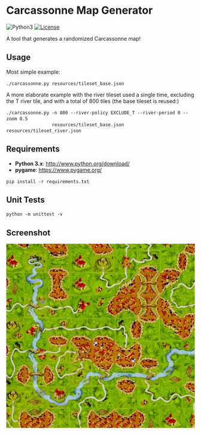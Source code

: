 Carcassonne Map Generator
=========================

![Python3](http://img.shields.io/badge/python-3.9-blue.svg?v=1)
[![License](http://img.shields.io/:license-mit-blue.svg?style=flat-square)](./LICENSE)

A tool that generates a randomized Carcassonne map!

## Usage

Most simple example:
```
./carcassonne.py resources/tileset_base.json
```

A more elaborate example with the river tileset used a single time, excluding the T river tile, and with a total of 800 tiles (the base tileset is reused:)
```
./carcassonne.py -n 800 --river-policy EXCLUDE_T --river-period 0 --zoom 0.5
                 resources/tileset_base.json resources/tileset_river.json
```

## Requirements

* __Python 3.x__: http://www.python.org/download/
* __pygame__: https://www.pygame.org/

```
pip install -r requirements.txt
```

## Unit Tests

```
python -m unittest -v
```

## Screenshot

![Carcassonne map example](./doc/carcassonne-map-example-01.jpg)

